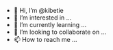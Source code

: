 - 👋 Hi, I’m @kibetie
- 👀 I’m interested in ...
- 🌱 I’m currently learning ...
- 💞️ I’m looking to collaborate on ...
- 📫 How to reach me ...

<!---
kibetie/kibetie is a ✨ special ✨ repository because its `README.md` (this file) appears on your GitHub profile.
You can click the Preview link to take a look at your changes.
--->
